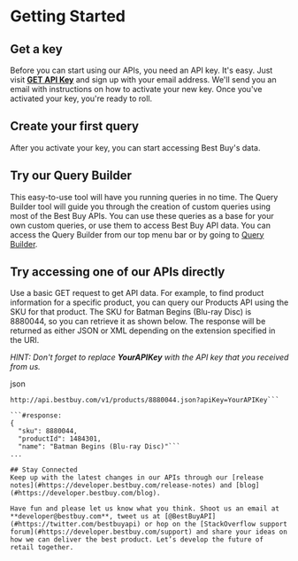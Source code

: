 # Getting Started

## Get a key
Before you can start using our APIs, you need an API key. It's easy. Just visit **[GET API Key](#https://remix.mashery.com/member/register)** and sign up with your email address. We'll send you an email with instructions on how to activate your new key. Once you've activated your key, you're ready to roll.

## Create your first query
After you activate your key, you can start accessing Best Buy's data.

## Try our Query Builder
This easy-to-use tool will have you running queries in no time. The Query Builder tool will guide you through the creation of custom queries using most of the Best Buy APIs. You can use these queries as a base for your own custom queries, or use them to access Best Buy API data. You can access the Query Builder from our top menu bar or by going to [Query Builder](#http://bestbuyapis.github.io/bby-query-builder/#/productSearch).

## Try accessing one of our APIs directly
Use a basic GET request to get API data. For example, to find product information for a specific product, you can query our Products API using the SKU for that product. The SKU for Batman Begins (Blu-ray Disc) is 8880044, so you can retrieve it as shown below. The response will be returned as either JSON or XML depending on the extension specified in the URI.

*HINT: Don't forget to replace **YourAPIKey** with the API key that you received from us.*

json
```#request:
http://api.bestbuy.com/v1/products/8880044.json?apiKey=YourAPIKey```

```#response:
{
  "sku": 8880044,
  "productId": 1484301,
  "name": "Batman Begins (Blu-ray Disc)"```
...

## Stay Connected
Keep up with the latest changes in our APIs through our [release notes](#https://developer.bestbuy.com/release-notes) and [blog](#https://developer.bestbuy.com/blog).

Have fun and please let us know what you think. Shoot us an email at **developer@bestbuy.com**, tweet us at [@BestBuyAPI](#https://twitter.com/bestbuyapi) or hop on the [StackOverflow support forum](#https://developer.bestbuy.com/support) and share your ideas on how we can deliver the best product. Let’s develop the future of retail together.